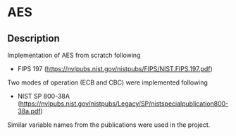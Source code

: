 # AES

## Description

Implementation of AES from scratch following
- FIPS 197 (https://nvlpubs.nist.gov/nistpubs/FIPS/NIST.FIPS.197.pdf)

Two modes of operation (ECB and CBC) were implemented following
- NIST SP 800-38A (https://nvlpubs.nist.gov/nistpubs/Legacy/SP/nistspecialpublication800-38a.pdf)

Similar variable names from the publications were used in the project.